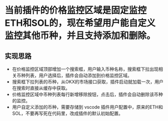 # 当前插件的价格监控区域是固定监控ETH和SOL的，现在希望用户能自定义监控其他币种，并且支持添加和删除。

## 实现思路
- 在价格监控区域顶部增加一个搜索框，用户输入币种名称，搜索框下拉出现相关币种列表，用户选择后，插件会自动添加到价格监控区域。
- 搜索框下拉列表的币种，从OKX的市场接口获取，插件启动就加载一次，用户在搜索时直接从缓存中获取。
- 价格监控区域中币种列表每行新增移除按钮，点击后，插件会自动删除该币种的监控。
- 用户自定义添加的币种，需要存储到 vscode 插件用户配置中，原来的ETH和SOL，不要再写死在代码里，改成插件的默认初始配置。